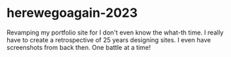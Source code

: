 # herewegoagain-2023
Revamping my portfolio site for I don't even know the what-th time.  I really have to create a retrospective of 25 years designing sites. I even have screenshots from back then. One battle at a time!
